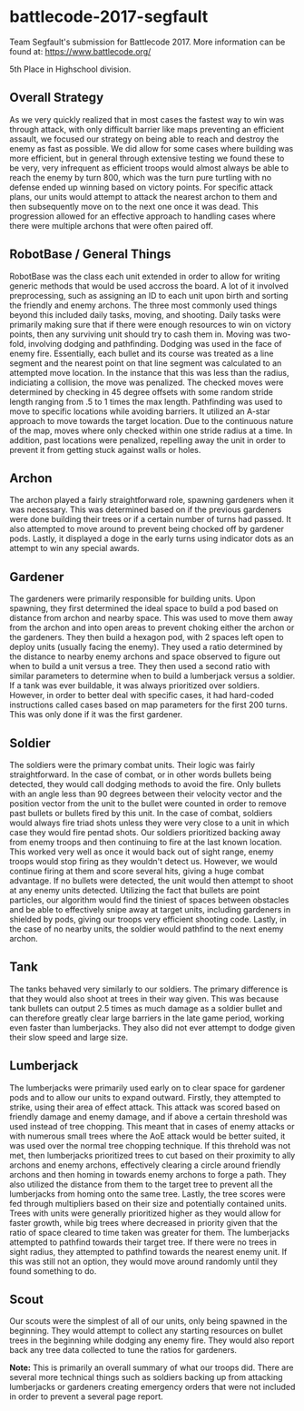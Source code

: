 # battlecode-2017-segfault
Team Segfault's submission for Battlecode 2017.
More information can be found at: https://www.battlecode.org/

5th Place in Highschool division.

## Overall Strategy ##
As we very quickly realized that in most cases the fastest way to win was through attack, with only difficult barrier like maps preventing an efficient assault, we focused our strategy on being able to reach and destroy the enemy as fast as possible. We did allow for some cases where building was more efficient, but in general through extensive testing we found these to be very, very infrequent as efficient troops would almost always be able to reach the enemy by turn 800, which was the turn pure turtling with no defense ended up winning based on victory points. For specific attack plans, our units would attempt to attack the nearest archon to them and then subsequently move on to the next one once it was dead. This progression allowed for an effective approach to handling cases where there were multiple archons that were often paired off.

## RobotBase / General Things ##
RobotBase was the class each unit extended in order to allow for writing generic methods that would be used accross the board. A lot of it involved preprocessing, such as assigning an ID to each unit upon birth and sorting the friendly and enemy archons. The three most commonly used things beyond this included daily tasks, moving, and shooting. Daily tasks were primarily making sure that if there were enough resources to win on victory points, then any surviving unit should try to cash them in. Moving was two-fold, involving dodging and pathfinding. Dodging was used in the face of enemy fire. Essentially, each bullet and its course was treated as a line segment and the nearest point on that line segment was calculated to an attempted move location. In the instance that this was less than the radius, indiciating a collision, the move was penalized. The checked moves were determined by checking in 45 degree offsets with some random stride length ranging from .5 to 1 times the max length. Pathfinding was used to move to specific locations while avoiding barriers. It utilized an A-star approach to move towards the target location. Due to the continuous nature of the map, moves where only checked within one stride radius at a time. In addition, past locations were penalized, repelling away the unit in order to prevent it from getting stuck against walls or holes.

## Archon ##
The archon played a fairly straightforward role, spawning gardeners when it was necessary. This was determined based on if the previous gardeners were done building their trees or if a certain number of turns had passed. It also attempted to move around to prevent being chocked off by gardener pods. Lastly, it displayed a doge in the early turns using indicator dots as an attempt to win any special awards.

## Gardener ##
The gardeners were primarily responsible for building units. Upon spawning, they first determined the ideal space to build a pod based on distance from archon and nearby space. This was used to move them away from the archon and into open areas to prevent choking either the archon or the gardeners. They then build a hexagon pod, with 2 spaces left open to deploy units (usually facing the enemy). They used a ratio determined by the distance to nearby enemy archons and space observed to figure out when to build a unit versus a tree. They then used a second ratio with similar parameters to determine when to build a lumberjack versus a soldier. If a tank was ever buildable, it was always prioritized over soldiers. However, in order to better deal with specific cases, it had hard-coded instructions called cases based on map parameters for the first 200 turns. This was only done if it was the first gardener.

## Soldier ##
The soldiers were the primary combat units. Their logic was fairly straightforward. In the case of combat, or in other words bullets being detected, they would call dodging methods to avoid the fire. Only bullets with an angle less than 90 degrees between their velocity vector and the position vector from the unit to the bullet were counted in order to remove past bullets or bullets fired by this unit. In the case of combat, soldiers would always fire triad shots unless they were very close to a unit in which case they would fire pentad shots. Our soldiers prioritized backing away from enemy troops and then continuing to fire at the last known location. This worked very well as once it would back out of sight range, enemy troops would stop firing as they wouldn't detect us. However, we would continue firing at them and score several hits, giving a huge combat advantage. If no bullets were detected, the unit would then attempt to shoot at any enemy units detected. Utilizing the fact that bullets are point particles, our algorithm would find the tiniest of spaces between obstacles and be able to effectively snipe away at target units, including gardeners in shielded by pods, giving our troops very efficient shooting code. Lastly, in the case of no nearby units, the soldier would pathfind to the next enemy archon.

## Tank ##
The tanks behaved very similarly to our soldiers. The primary difference is that they would also shoot at trees in their way given. This was because tank bullets can output 2.5 times as much damage as a soldier bullet and can therefore greatly clear large barriers in the late game period, working even faster than lumberjacks. They also did not ever attempt to dodge given their slow speed and large size.

## Lumberjack ##
The lumberjacks were primarily used early on to clear space for gardener pods and to allow our units to expand outward. Firstly, they attempted to strike, using their area of effect attack. This attack was scored based on friendly damage and enemy damage, and if above a certain threshold was used instead of tree chopping. This meant that in cases of enemy attacks or with numerous small trees where the AoE attack would be better suited, it was used over the normal tree chopping technique. If this threhold was not met, then lumberjacks prioritized trees to cut based on their proximity to ally archons and enemy archons, effectively clearing a circle around friendly archons and then homing in towards enemy archons to forge a path. They also utilized the distance from them to the target tree to prevent all the lumberjacks from homing onto the same tree. Lastly, the tree scores were fed through multipliers based on their size and potentially contained units. Trees with units were generally prioritized higher as they would allow for faster growth, while big trees where decreased in priority given that the ratio of space cleared to time taken was greater for them. The lumberjacks attempted to pathfind towards their target tree. If there were no trees in sight radius, they attempted to pathfind towards the nearest enemy unit. If this was still not an option, they would move around randomly until they found something to do.

## Scout ##
Our scouts were the simplest of all of our units, only being spawned in the beginning. They would attempt to collect any starting resources on bullet trees in the beginning while dodging any enemy fire. They would also report back any tree data collected to tune the ratios for gardeners.
  
<b>Note:</b> This is primarily an overall summary of what our troops did. There are several more technical things such as soldiers backing up from attacking lumberjacks or gardeners creating emergency orders that were not included in order to prevent a several page report.
